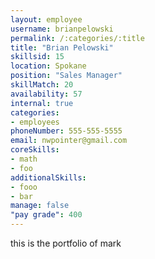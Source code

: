 ```yaml
--- 
layout: employee 
username: brianpelowski
permalink: /:categories/:title 
title: "Brian Pelowski" 
skillsid: 15 
location: Spokane
position: "Sales Manager"
skillMatch: 20
availability: 57
internal: true
categories: 
- employees
phoneNumber: 555-555-5555 
email: nwpointer@gmail.com
coreSkills:
- math 
- foo
additionalSkills:
- fooo
- bar
manage: false
"pay grade": 400
---
```


this is the portfolio of mark